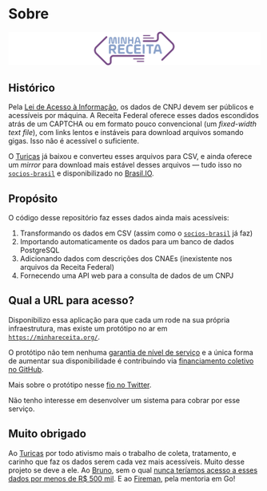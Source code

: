 # Sobre

![Minha Receita](minha-receita.svg)

## Histórico

Pela [Lei de Acesso à Informação](http://www.acessoainformacao.gov.br/assuntos/conheca-seu-direito/a-lei-de-acesso-a-informacao), os dados de CNPJ devem ser públicos e acessíveis por máquina. A Receita Federal oferece esses dados escondidos atrás de um CAPTCHA ou em formato pouco convencional (um _fixed-width text file_), com links lentos e instáveis para download arquivos somando gigas. Isso não é acessível o suficiente.

O [Turicas](https://twitter.com/turicas) já baixou e converteu esses arquivos para CSV, e ainda oferece um _mirror_ para download mais estável desses arquivos — tudo isso no [`socios-brasil`](https://github.com/turicas/socios-brasil) e disponibilizado no [Brasil.IO](https://brasil.io/).

## Propósito

O código desse repositório faz esses dados ainda mais acessíveis:

1. Transformando os dados em CSV (assim como o [`socios-brasil`](https://github.com/turicas/socios-brasil) já faz)
2. Importando automaticamente os dados para um banco de dados PostgreSQL
3. Adicionando dados com descrições dos CNAEs (inexistente nos arquivos da Receita Federal)
4. Fornecendo uma API web para a consulta de dados de um CNPJ

## Qual a URL para acesso?

Disponibilizo essa aplicação para que cada um rode na sua própria infraestrutura, mas existe um protótipo no ar em [`https://minhareceita.org/`](https://minhareceita.org).

O protótipo não tem nenhuma [garantia de nível de serviço](https://pt.wikipedia.org/wiki/Acordo_de_n%C3%ADvel_de_servi%C3%A7o) e a única forma de aumentar sua disponibilidade é contribuindo via [financiamento coletivo no GitHub](https://github.com/sponsors/cuducos).

Mais sobre o protótipo nesse [fio no Twitter](https://twitter.com/cuducos/status/1339980776985808901).

Não tenho interesse em desenvolver um sistema para cobrar por esse serviço.

## Muito obrigado

Ao [Turicas](https://twitter.com/turicas) por todo ativismo mais o trabalho de coleta, tratamento, e carinho que faz os dados serem cada vez mais acessíveis. Muito desse projeto se deve a ele. Ao [Bruno](https://twitter.com/555112299jedi), sem o qual [nunca teríamos acesso a esses dados por menos de R$ 500 mil](https://medium.com/serenata/o-dia-que-a-receita-nos-mandou-pagar-r-500-mil-para-ter-dados-p%C3%BAblicos-8e18438f3076). E ao [Fireman](https://twitter.com/daniellfireman), pela mentoria em Go!
